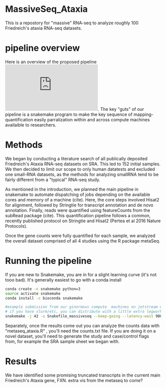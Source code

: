 # MassiveSeq_Ataxia

This is a repostory for "massive" RNA-seq to analyze roughly 100 Friedreich's ataxia RNA-seq datasets. 

# pipeline overview

Here is an overview of the proposed pipeline ![pipeline](https://github.com/NCBI-Hackathons/MassiveSeq/raw/master/MassiveSeq%20Flow%20Diagram%20v3.pdf). The key "guts" of our pipeline is a snakemake program to make the key sequence of mapping-quantification easily parralization within and across compute machines availaible to researchers.

# Methods

We began by conducting a literature search of all publically deposited Friedreich's Ataxia RNA-seq datasets on SRA. This led to 152 initial samples. We then decided to limit our scope to only human datatests and excluded one small-RNA datasets, as the methods for analyzing smallRNA tend to be fairly different from a "typical" RNA-seq study.

As mentioned in the introduction, we planned the main pipeline in snakemake to automate dispatching of jobs depending on the available cores and memory of a machine (cite). Here, the core steps involved Hisat2 for alignment, followed by Stringtie for transcript annotation and de novo annotation. Finally, reads were quantified using featureCounts from the subRead package (cite). This quantification pipeline follows a common, recently published protocol on Stringtie and Hisat2 (Pertea et al 2016 Nature Protocols).

Once the gene counts were fully quantified for each sample, we analyzed the overall dataset comprised of all 4 studies using the R package metaSeq.  


# Running the pipeline

If you are new to Snakemake, you are in for a slight learning curve (it's not tooo bad). It's generally easiest to go with a conda install

```bash
conda create -n snakemake python=3
source activate snakemake
conda install -c bioconda snakemake

#example submission from our ginormous compute  machines on jetstream with 180GB ram and 44 cores
# if you have slurm/etc, you can distribute with a little extra legwork
snakemake -j 42 -s Snakefile_massiveseq --keep-going --latency-wait 900
```

Separately, once the results come out you can analyze the counts data with "metaseq_ataxia.R" , you'll need the counts.txt file. If you are doing it on a novel dataset, you'll need to generate the study and case/control flags from, for example the SRA sample sheet we began with.

# Results

We have identified some promising truncated transcripts in the current main Friedreich's Ataxia gene, FXN. extra vis from the metaseq to come?
